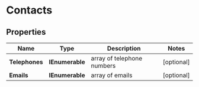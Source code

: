 # Contacts


## Properties

| Name | Type | Description | Notes |
|------------ | ------------- | ------------- | -------------|
**Telephones** | **IEnumerable<string>** | array of telephone numbers |[optional]|
**Emails** | **IEnumerable<string>** | array of emails |[optional]|